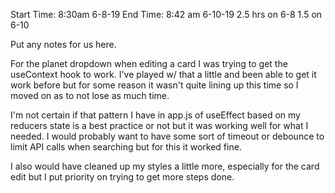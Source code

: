Start Time: 8:30am 6-8-19 End Time: 8:42 am 6-10-19
2.5 hrs on 6-8
1.5 on 6-10

Put any notes for us here.

For the planet dropdown when editing a card I was trying to get the useContext hook to work. I've played w/ that a little and been able to get it work before but for some reason it wasn't quite lining up this time so I moved on as to not lose as much time.

I'm not certain if that pattern I have in app.js of useEffect based on my reducers state is a best practice or not but it was working well for what I needed. I would probably want to have some sort of timeout or debounce to limit API calls when searching but for this it worked fine.

I also would have cleaned up my styles a little more, especially for the card edit but I put priority on trying to get more steps done.
